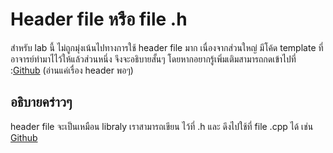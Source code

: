 # Header file หรือ file .h 

สำหรับ lab นี้ ไม่ถูกมุ่งเน้นไปทางการใช้ header file มาก เนื่องจากส่วนใหญ่ มีโค้ด template ที่อาจารย์ทำมาไไว้ให้แล้วส่วนหนึ่ง จึงจะอธิบายสั้นๆ โดยหากอยากรู้เพิ่มเติมสามารถกดเข้าไปที่ :[Github](https://github.com/Saifa36622/FIBO_LAB/blob/main/exlain_lab3/explain_basic_header_and_class.md) (อ่านแค่เรื่อง header พอๆ)

## อธิบายคร่าวๆ 

header file จะเป็นเหมือน libraly เราสามารถเขียน ไว้ที่ .h และ ดึงไปใช้ที่ file .cpp ได้
เช่น 
[Github](https://camo.githubusercontent.com/2212a0427686e90039d366806607296f4ac21791861c985867bf58b8ed35cc66/68747470733a2f2f6d656469612e646973636f72646170702e6e65742f6174746163686d656e74732f3738343830343336363930343539303338382f313037333933343631353135343237383433312f696d6167652e706e67)
